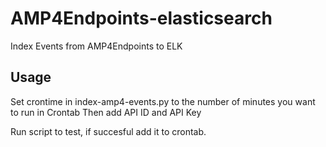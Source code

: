 # AMP4Endpoints-elasticsearch
Index Events from AMP4Endpoints to ELK

## Usage
Set crontime in index-amp4-events.py to the number of minutes you want to run in Crontab
Then add API ID and API Key

Run script to test, if succesful add it to crontab.
